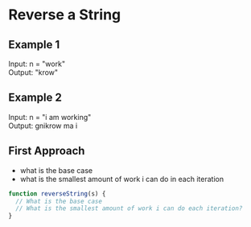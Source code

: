 # Reverse a String

## Example 1

Input: n = "work"<br>
Output: "krow"<br>

## Example 2

Input: n = "i am working"<br>
Output: gnikrow ma i<br>

## First Approach

- what is the base case
- what is the smallest amount of work i can do in each iteration

```javascript
function reverseString(s) {
  // What is the base case
  // What is the smallest amount of work i can do each iteration?
}
```
